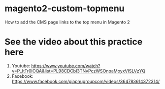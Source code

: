 # magento2-custom-topmenu
How to add the CMS page links to the top menu in Magento 2

# See the video about this practice here
1. Youtube: https://www.youtube.com/watch?v=P_ItTr0IOQA&list=PL98CDCbI3TNvPczWSOnpaMoyxVISLVzYQ
2. Facebook: https://www.facebook.com/giaphugroupcom/videos/364783614372314/
